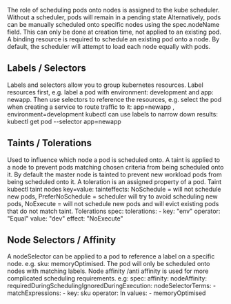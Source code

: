 
The role of scheduling pods onto nodes is assigned to the kube scheduler. Without a scheduler, pods will remain in a pending state
Alternatively, pods can be manually scheduled onto specific nodes using the spec.nodeName field. This can only be done at creation time, not applied to an existing pod.
A binding resource is required to schedule an existing pod onto a node. By default, the scheduler will attempt to load each node equally with pods.

## Labels / Selectors

Labels and selectors allow you to group kubernetes resources.
Label resources first, e.g. label a pod with environment: development and app: newapp. Then use selectors to reference the resources, e.g. select the pod when creating a service to route traffic to it: app=newapp , environment=development
kubectl can use labels to narrow down results: kubectl get pod --selector app=newapp

## Taints / Tolerations

Used to influence which node a pod is scheduled onto. A taint is applied to a node to prevent pods matching chosen criteria from being scheduled onto it. By default the master node is tainted to prevent new workload pods from being scheduled onto it.
A toleration is an assigned property of a pod.
Taint 
  kubectl taint nodes <nodename> key=value:<tainteffect>
  tainteffects: NoSchedule = will not schedule new pods, PreferNoSchedule = scheduler will try to avoid scheduling new pods, NoExecute = will not schedule new pods and will evict existing pods that do not match taint.
Tolerations
  spec:
    tolerations:
    - key: "env"
      operator: "Equal"
      value: "dev"
      effect: "NoExecute"

## Node Selectors / Affinity

A nodeSelector can be applied to a pod to reference a label on a specific node. e.g. sku: memoryOptimised. The pod will only be scheduled onto nodes with matching labels.
Node affinity /anti affinity is used for more complicated scheduling requirements. e.g:
spec:
  affinity:
    nodeAffinity:
      requiredDuringSchedulingIgnoredDuringExecution:
        nodeSelectorTerms:
        - matchExpressions:
          - key: sku
            operator: In
            values:
            - memoryOptimised